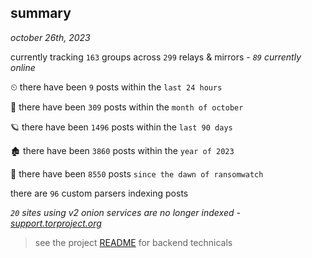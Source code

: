 
## summary
_october 26th, 2023_

currently tracking `163` groups across `299` relays & mirrors - _`89` currently online_

⏲ there have been `9` posts within the `last 24 hours`

🦈 there have been `309` posts within the `month of october`

🪐 there have been `1496` posts within the `last 90 days`

🏚 there have been `3860` posts within the `year of 2023`

🦕 there have been `8550` posts `since the dawn of ransomwatch`

there are `96` custom parsers indexing posts

_`20` sites using v2 onion services are no longer indexed - [support.torproject.org](https://support.torproject.org/onionservices/v2-deprecation/)_

> see the project [README](https://github.com/joshhighet/ransomwatch#ransomwatch--) for backend technicals
